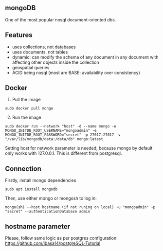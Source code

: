 ## mongoDB
One of the most popular nosql document-oriented dbs.

## Features
- uses collections, not databases
- uses documents, not tables
- dynamic: can modify the schema of any document in any document with affecting other objects inside the collection
- geospatial queries
- ACID being nosql (most are BASE: availability over consistency)

## Docker
1. Pull the image
```
sudo docker pull mongo
```
2. Run the image
```
sudo docker run --network "host" -d --name mongo -e MONGO_INITDB_ROOT_USERNAME="mongoadmin" -e MONGO_INITDB_ROOT_PASSWORD="secret" -p 27017:27017 -v "/var/lib/mongodb/data:/data/db" mongo:latest
``` 
Setting host for network parameter is needed, because mongo by default only works with 127.0.0.1. This is different from postgresql.

## Connection
Firstly, install mongo dependencies
```
sudo apt install mongodb
```
Then, use either mongo or mongosh to log in:
```
mongo(sh) --host hostname (if not runing on local) -u "mongoadmin" -p "secret" --authenticationDatabase admin
```

## hostname parameter
Please, follow same logic as per postgres configuration: https://github.com/ibasa14/postgreSQL-Tutorial